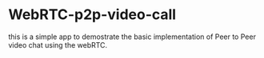 # WebRTC-p2p-video-call

this is a simple app to demostrate the basic implementation of Peer to Peer video chat using the webRTC.

